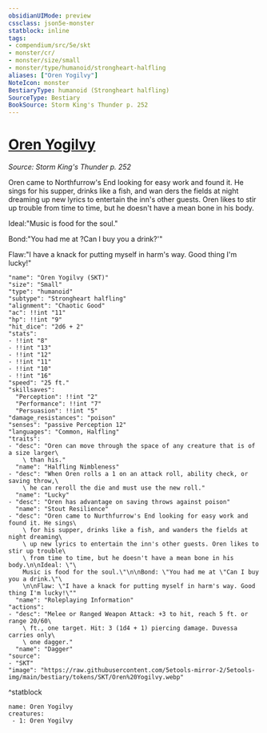 ```yaml
---
obsidianUIMode: preview
cssclass: json5e-monster
statblock: inline
tags:
- compendium/src/5e/skt
- monster/cr/
- monster/size/small
- monster/type/humanoid/strongheart-halfling
aliases: ["Oren Yogilvy"]
NoteIcon: monster
BestiaryType: humanoid (Strongheart halfling)
SourceType: Bestiary
BookSource: Storm King's Thunder p. 252
---
```

# [Oren Yogilvy](2-Mechanics/CLI/bestiary/npc/oren-yogilvy-skt.md)
*Source: Storm King's Thunder p. 252*  

Oren came to Northfurrow's End looking for easy work and found it. He sings for his supper, drinks like a fish, and wan ders the fields at night dreaming up new lyrics to entertain the inn's other guests. Oren likes to stir up trouble from time to time, but he doesn't have a mean bone in his body.

Ideal:"Music is food for the soul."

Bond:"You had me at ?Can I buy you a drink?'"

Flaw:"I have a knack for putting myself in harm's way. Good thing I'm lucky!"

```statblock
"name": "Oren Yogilvy (SKT)"
"size": "Small"
"type": "humanoid"
"subtype": "Strongheart halfling"
"alignment": "Chaotic Good"
"ac": !!int "11"
"hp": !!int "9"
"hit_dice": "2d6 + 2"
"stats":
- !!int "8"
- !!int "13"
- !!int "12"
- !!int "11"
- !!int "10"
- !!int "16"
"speed": "25 ft."
"skillsaves":
  "Perception": !!int "2"
  "Performance": !!int "7"
  "Persuasion": !!int "5"
"damage_resistances": "poison"
"senses": "passive Perception 12"
"languages": "Common, Halfling"
"traits":
- "desc": "Oren can move through the space of any creature that is of a size larger\
    \ than his."
  "name": "Halfling Nimbleness"
- "desc": "When Oren rolls a 1 on an attack roll, ability check, or saving throw,\
    \ he can reroll the die and must use the new roll."
  "name": "Lucky"
- "desc": "Oren has advantage on saving throws against poison"
  "name": "Stout Resilience"
- "desc": "Oren came to Nurthfurrow's End looking for easy work and found it. He sings\
    \ for his supper, drinks like a fish, and wanders the fields at night dreaming\
    \ up new lyrics to entertain the inn's other guests. Oren likes to stir up trouble\
    \ from time to time, but he doesn't have a mean bone in his body.\n\nIdeal: \"\
    Music is food for the soul.\"\n\nBond: \"You had me at \"Can I buy you a drink.\"\
    \n\nFlaw: \"I have a knack for putting myself in harm's way. Good thing I'm lucky!\""
  "name": "Roleplaying Information"
"actions":
- "desc": "Melee or Ranged Weapon Attack: +3 to hit, reach 5 ft. or range 20/60\
    \ ft., one target. Hit: 3 (1d4 + 1) piercing damage. Duvessa carries only\
    \ one dagger."
  "name": "Dagger"
"source":
- "SKT"
"image": "https://raw.githubusercontent.com/5etools-mirror-2/5etools-img/main/bestiary/tokens/SKT/Oren%20Yogilvy.webp"
```
^statblock

```encounter-table
name: Oren Yogilvy
creatures:
 - 1: Oren Yogilvy
```
